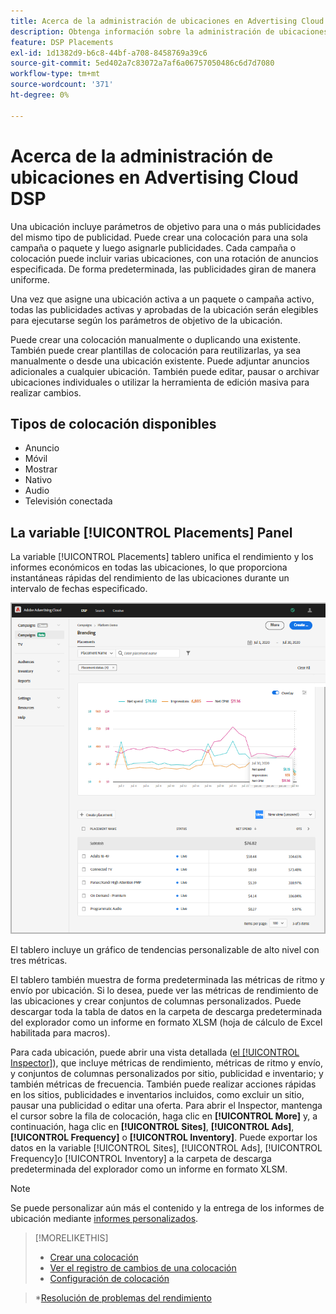 ```yaml
---
title: Acerca de la administración de ubicaciones en Advertising Cloud DSP
description: Obtenga información sobre la administración de ubicaciones.
feature: DSP Placements
exl-id: 1d1382d9-b6c8-44bf-a708-8458769a39c6
source-git-commit: 5ed402a7c83072a7af6a06757050486c6d7d7080
workflow-type: tm+mt
source-wordcount: '371'
ht-degree: 0%

---
```


# Acerca de la administración de ubicaciones en Advertising Cloud DSP

Una ubicación incluye parámetros de objetivo para una o más publicidades del mismo tipo de publicidad. Puede crear una colocación para una sola campaña o paquete y luego asignarle publicidades. Cada campaña o colocación puede incluir varias ubicaciones, con una rotación de anuncios especificada. De forma predeterminada, las publicidades giran de manera uniforme.

Una vez que asigne una ubicación activa a un paquete o campaña activo, todas las publicidades activas y aprobadas de la ubicación serán elegibles para ejecutarse según los parámetros de objetivo de la ubicación.

Puede crear una colocación manualmente o duplicando una existente. También puede crear plantillas de colocación para reutilizarlas, ya sea manualmente o desde una ubicación existente. Puede adjuntar anuncios adicionales a cualquier ubicación. También puede editar, pausar o archivar ubicaciones individuales o utilizar la herramienta de edición masiva para realizar cambios.

## Tipos de colocación disponibles

* Anuncio
* Móvil
* Mostrar
* Nativo
* Audio
* Televisión conectada

## La variable [!UICONTROL Placements] Panel

La variable [!UICONTROL Placements] tablero unifica el rendimiento y los informes económicos en todas las ubicaciones, lo que proporciona instantáneas rápidas del rendimiento de las ubicaciones durante un intervalo de fechas especificado.

![Panel de ubicaciones](/help/dsp/assets/placement-dashboard.png)

El tablero incluye un gráfico de tendencias personalizable de alto nivel con tres métricas.

El tablero también muestra de forma predeterminada las métricas de ritmo y envío por ubicación. Si lo desea, puede ver las métricas de rendimiento de las ubicaciones y crear conjuntos de columnas personalizados. Puede descargar toda la tabla de datos en la carpeta de descarga predeterminada del explorador como un informe en formato XLSM (hoja de cálculo de Excel habilitada para macros).

Para cada ubicación, puede abrir una vista detallada ([el [!UICONTROL Inspector]](/help/dsp/campaign-management/reports/campaign-reports-about.md)), que incluye métricas de rendimiento, métricas de ritmo y envío, y conjuntos de columnas personalizados por sitio, publicidad e inventario; y también métricas de frecuencia. También puede realizar acciones rápidas en los sitios, publicidades e inventarios incluidos, como excluir un sitio, pausar una publicidad o editar una oferta. Para abrir el Inspector, mantenga el cursor sobre la fila de colocación, haga clic en **[!UICONTROL More]** y, a continuación, haga clic en **[!UICONTROL Sites]**, **[!UICONTROL Ads]**, **[!UICONTROL Frequency]** o **[!UICONTROL Inventory]**. Puede exportar los datos en la variable [!UICONTROL Sites], [!UICONTROL Ads], [!UICONTROL Frequency]o [!UICONTROL Inventory]  a la carpeta de descarga predeterminada del explorador como un informe en formato XLSM.

>[!NOTE]
>
>Se puede personalizar aún más el contenido y la entrega de los informes de ubicación mediante [informes personalizados](/help/dsp/reports/report-about.md).

>[!MORELIKETHIS]
>
>* [Crear una colocación](placement-create.md)
>* [Ver el registro de cambios de una colocación](placement-change-log.md)
>* [Configuración de colocación](placement-settings.md)

   >*[Resolución de problemas del rendimiento](/help/dsp/optimization/troubleshooting-performance.md)

